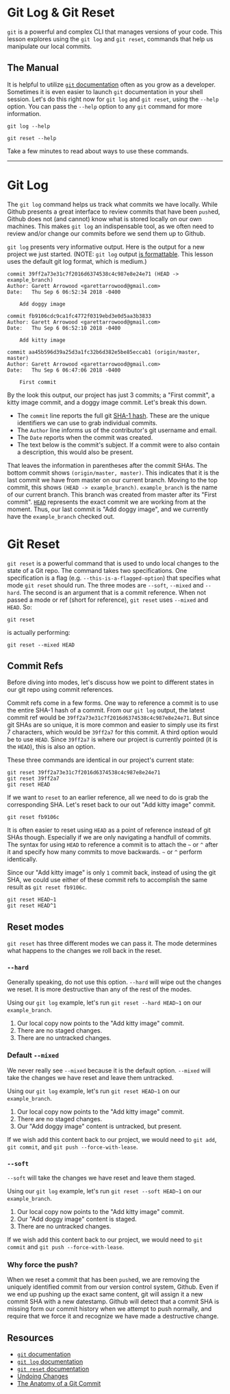# Git Log & Git Reset

`git` is a powerful and complex CLI that manages versions of your code. This lesson explores using the `git log` and `git reset`, commands that help us manipulate our local commits.

## The Manual

It is helpful to utilize [`git` documentation](https://git-scm.com/doc) often as you grow as a developer. Sometimes it is even easier to launch `git` documentation in your shell session. Let's do this right now for `git log` and `git reset`, using the `--help` option. You can pass the `--help` option to any `git` command for more information.

```
git log --help
```

```
git reset --help
```

Take a few minutes to read about ways to use these commands.

---

# Git Log

The `git log` command helps us track what commits we have locally. While Github presents a great interface to review commits that have been `push`ed, Github does not (and cannot) know what is stored locally on our own machines. This makes `git log` an indispensable tool, as we often need to review and/or change our commits before we send them up to Github.

`git log` presents very informative output. Here is the output for a new project we just started. (NOTE: `git log` output [is formattable](https://git-scm.com/docs/git-log#_pretty_formats). This lesson uses the default git log format, which is medium.)

```
commit 39ff2a73e31c7f2016d6374538c4c987e8e24e71 (HEAD -> example_branch)
Author: Garett Arrowood <garettarrowood@gmail.com>
Date:   Thu Sep 6 06:52:34 2018 -0400

    Add doggy image

commit fb9106cdc9ca1fc4772f0319ebd3e0d5aa3b3833
Author: Garett Arrowood <garettarrowood@gmail.com>
Date:   Thu Sep 6 06:52:10 2018 -0400

    Add kitty image

commit aa45b596d39a25d3a1fc32b6d382e5be85eccab1 (origin/master, master)
Author: Garett Arrowood <garettarrowood@gmail.com>
Date:   Thu Sep 6 06:47:06 2018 -0400

    First commit
```

By the look this output, our project has just 3 commits; a "First commit", a kitty image commit, and a doggy image commit. Let's break this down.

- The `commit` line reports the full git [SHA-1 hash](https://blog.thoughtram.io/git/2014/11/18/the-anatomy-of-a-git-commit.html#introducing-sha-1). These are the unique identifiers we can use to grab individual commits.
- The `Author` line informs us of the contributor's git username and email.
- The `Date` reports when the commit was created.
- The text below is the commit's subject. If a commit were to also contain a description, this would also be present.

That leaves the information in parentheses after the commit SHAs. The bottom commit shows `(origin/master, master)`. This indicates that it is the last commit we have from master on our current branch. Moving to the top commit, this shows `(HEAD -> example_branch)`. `example_branch` is the name of our current branch. This branch was created from master after its "First commit". [`HEAD`](https://stackoverflow.com/questions/2304087/what-is-head-in-git) represents the exact commit we are working from at the moment. Thus, our last commit is "Add doggy image", and we currently have the `example_branch` checked out.

# Git Reset

`git reset` is a powerful command that is used to undo local changes to the state of a Git repo. The command takes two specifications. One specification is a flag (e.g. `--this-is-a-flagged-option`) that specifies what mode `git reset` should run. The three modes are `--soft`, `--mixed` and `--hard`. The second is an argument that is a commit reference. When not passed a mode or ref (short for reference), `git reset` uses `--mixed` and `HEAD`. So:

```
git reset
```

is actually performing:

```
git reset --mixed HEAD
```

## Commit Refs

Before diving into modes, let's discuss how we point to different states in our git repo using commit references.

Commit refs come in a few forms. One way to reference a commit is to use the entire SHA-1 hash of a commit. From our `git log` output, the latest commit ref would be `39ff2a73e31c7f2016d6374538c4c987e8e24e71`. But since git SHAs are so unique, it is more common and easier to simply use its first 7 characters, which would be `39ff2a7` for this commit. A third option would be to use `HEAD`. Since `39ff2a7` is where our project is currently pointed (it is the `HEAD`), this is also an option.

These three commands are identical in our project's current state:

```
git reset 39ff2a73e31c7f2016d6374538c4c987e8e24e71
git reset 39ff2a7
git reset HEAD
```

If we want to `reset` to an earlier reference, all we need to do is grab the corresponding SHA. Let's reset back to our out "Add kitty image" commit.

```
git reset fb9106c
```

It is often easier to reset using `HEAD` as a point of reference instead of git SHAs though. Especially if we are only navigating a handfull of commits. The syntax for using `HEAD` to reference a commit is to attach the `~` or `^` after it and specify how many commits to move backwards. `~` or `^` perform identically.

Since our "Add kitty image" is only `1` commit back, instead of using the git SHA, we could use either of these commit refs to accomplish the same result as `git reset fb9106c`.

```
git reset HEAD~1
git reset HEAD^1
```

## Reset modes

`git reset` has three different modes we can pass it. The mode determines what happens to the changes we roll back in the reset.

### `--hard`

Generally speaking, do not use this option. `--hard` will wipe out the changes we reset. It is more destructive than any of the rest of the modes.

Using our `git log` example, let's run `git reset --hard HEAD~1` on our `example_branch`.

1. Our local copy now points to the "Add kitty image" commit.
1. There are no staged changes.
1. There are no untracked changes.

### Default `--mixed`

We never really see `--mixed` because it is the default option. `--mixed` will take the changes we have reset and leave them untracked.

Using our `git log` example, let's run `git reset HEAD~1` on our `example_branch`.

1. Our local copy now points to the "Add kitty image" commit.
1. There are no staged changes.
1. Our "Add doggy image" content is untracked, but present.

If we wish add this content back to our project, we would need to `git add`, `git commit`, and `git push --force-with-lease`.

### `--soft`

`--soft` will take the changes we have reset and leave them staged.

Using our `git log` example, let's run `git reset --soft HEAD~1` on our `example_branch`.

1. Our local copy now points to the "Add kitty image" commit.
1. Our "Add doggy image" content is staged.
1. There are no untracked changes.

If we wish add this content back to our project, we would need to `git commit` and `git push --force-with-lease`.

### Why force the push?

When we reset a commit that has been `push`ed, we are removing the uniquely identified commit from our version control system, Github. Even if we end up pushing up the exact same content, git will assign it a new commit SHA with a new datestamp. Github will detect that a commit SHA is missing form our commit history when we attempt to push normally, and require that we force it and recognize we have made a destructive change.

## Resources

- [`git` documentation](https://git-scm.com/doc)
- [`git log` documentation](https://git-scm.com/docs/git-log)
- [`git reset` documentation](https://git-scm.com/docs/git-reset)
- [Undoing Changes](https://www.atlassian.com/git/tutorials/undoing-changes/git-reset)
- [The Anatomy of a Git Commit](https://blog.thoughtram.io/git/2014/11/18/the-anatomy-of-a-git-commit.html)
